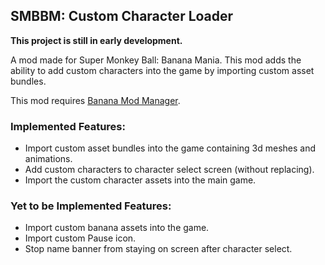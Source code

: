 ## SMBBM: Custom Character Loader
**This project is still in early development.**

A mod made for Super Monkey Ball: Banana Mania. This mod adds the ability to add custom characters into the game by importing custom asset bundles.

This mod requires [Banana Mod Manager](https://github.com/MorsGames/BananaModManager).

### Implemented Features:
- Import custom asset bundles into the game containing 3d meshes and animations.
- Add custom characters to character select screen (without replacing).
- Import the custom character assets into the main game.

### Yet to be Implemented Features:
- Import custom banana assets into the game.
- Import custom Pause icon.
- Stop name banner from staying on screen after character select.
